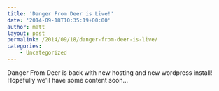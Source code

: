 ```yaml
---
title: 'Danger From Deer is Live!'
date: '2014-09-18T10:35:19+00:00'
author: matt
layout: post
permalink: /2014/09/18/danger-from-deer-is-live/
categories:
    - Uncategorized
---
```


Danger From Deer is back with new hosting and new wordpress install! Hopefully we'll have some content soon...